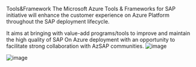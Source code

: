Tools&Framework
The Microsoft Azure Tools & Frameworks for SAP initiative will enhance the customer experience on Azure Platform throughout the SAP deployment lifecycle.   

It aims at bringing with value-add programs/tools to improve and maintain the high quality of SAP On Azure deployment with an opportunity to facilitate strong collaboration with AzSAP communities. ![image](https://user-images.githubusercontent.com/24598299/173866269-772b75b1-bd40-44ae-8810-2a058e85d659.png)

![image](https://user-images.githubusercontent.com/24598299/173866407-f491bb67-69aa-4679-864a-a4cbc11993aa.png)



